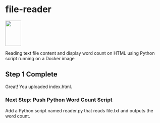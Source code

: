 # file-reader
[<img src="https://github.com/user-attachments/assets/5edd93c3-b713-4964-99b4-d203b654c42d" width="50" height="80">](https://georges034302.github.io/file-reader/)

Reading text file content and display word count on HTML using Python script running on a Docker image

## Step 1 Complete
Great! You uploaded index.html.
### Next Step: Push Python Word Count Script
Add a Python script named reader.py that reads file.txt and outputs the word count.
